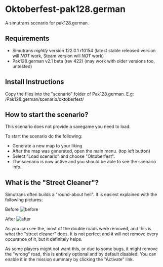 # Oktoberfest-pak128.german
A simutrans scenario for pak128.german.

## Requirements
- Simutrans *nightly* version 122.0.1 r10154 (latest stable released version will *NOT* work, Steam version will *NOT* work)
- Pak128.german v2.1 beta (rev 422) (may work with older versions too, untested)

## Install Instructions
Copy the files into the "scenario" folder of Pak128.german.
E.g:
<simutrans directory>/Pak128.german/scenario/oktoberfest/

## How to start the scenario?
This scenario does not provide a savegame you need to load.

To start the scenario do the following:

- Generate a new map to your liking
- After the map was generated, open the main menu. (top left button)
- Select "Load scenario" and choose "Oktoberfest".
- The scenario is now active and you should be able to see the scenario info.
  
## What is the "Street Cleaner"?
Simutrans often builds a "round-about hell". It is easiest explained with the following pictures:
  
Before
![before](https://user-images.githubusercontent.com/2399842/147857259-6a0cc0a8-2048-481d-ace9-a4c57abe86e5.jpg)
  
After
![after](https://user-images.githubusercontent.com/2399842/147857284-d441cd98-2d30-4d62-82ff-e279752e02fa.jpg)

As you can see the, most of the double roads were removed, and this is what the "street cleaner" does.
It is not perfect and it will not remove every occurance of it, but it definitely helps.

As some players might not want this, or due to some bugs, it might remove the "wrong" road, this is entirely optional and by default disabled.
You can enable it in the mission summary by clicking the "Activate" link. 
